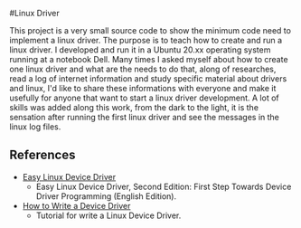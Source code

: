 #Linux Driver

This project is a very small source code to show the minimum code need to implement a linux driver. The purpose is to teach how to create and run a linux driver. I developed and run it in a Ubuntu 20.xx operating system running at a notebook Dell. Many times I asked myself about how to create one linux driver and what are the needs to do that, along of researches, read a log of internet information and study specific material about drivers and linux, I'd like to share these informations with everyone and make it usefully for anyone that want to start a linux driver development. A lot of skills was added along this work, from the dark to the light, it is the sensation after running the first linux driver and see the messages in the linux log files.





## References

* [Easy Linux Device Driver](https://www.amazon.com.br/Easy-Linux-Device-Driver-Second-ebook/dp/B00LX9UQX8)
	* Easy Linux Device Driver, Second Edition: First Step Towards Device Driver Programming (English Edition).
* [How to Write a Device Driver](https://jvgd.medium.com/how-to-write-a-device-driver-76d0584a4be3)
	* Tutorial for write a Linux Device Driver.

